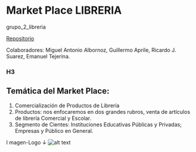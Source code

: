# Market Place LIBRERIA
grupo_2_libreria 

[Repositorio](https://github.com/Manustoteles/grupo_2_libreria.git)

Colaboradores: 
Miguel Antonio Albornoz, Guillermo Aprile, Ricardo J. Suarez, Emanuel Tejerina.

### H3

## Temática del Market Place:


1. Comercialización de Productos de Librería          
2. Productos: nos enfocaremos en dos grandes rubros, venta de artículos de librería Comercial y Escolar.
4. Segmento de Cientes: Instituciones Educativas Públicas y Privadas; Empresas y Público en General.






I
magen-Logo ↓
![alt text](image.jpg)